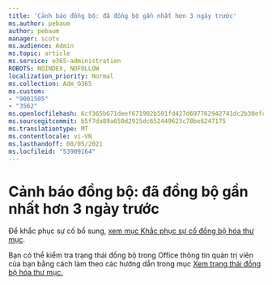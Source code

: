 ```yaml
---
title: 'Cảnh báo đồng bộ: đã đồng bộ gần nhất hơn 3 ngày trước'
ms.author: pebaum
author: pebaum
manager: scotv
ms.audience: Admin
ms.topic: article
ms.service: o365-administration
ROBOTS: NOINDEX, NOFOLLOW
localization_priority: Normal
ms.collection: Adm_O365
ms.custom:
- "9001505"
- "3562"
ms.openlocfilehash: 6cf365b671deef671902b501fd427d697762942741dc2b30efc97b953c5e1878
ms.sourcegitcommit: b5f7da89a650d2915dc652449623c78be6247175
ms.translationtype: MT
ms.contentlocale: vi-VN
ms.lasthandoff: 08/05/2021
ms.locfileid: "53909164"
---
```

# <a name="sync-warning-last-synced-more-than-3-days-ago"></a>Cảnh báo đồng bộ: đã đồng bộ gần nhất hơn 3 ngày trước

Để khắc phục sự cố bổ sung, [xem mục Khắc phục sự cố đồng bộ hóa thư mục](https://docs.microsoft.com/office365/enterprise/fix-problems-with-directory-synchronization).

Bạn có thể kiểm tra trạng thái đồng bộ trong Office thông tin quản trị viên của bạn bằng cách làm theo các hướng dẫn trong mục [Xem trạng thái đồng bộ hóa thư mục.](https://docs.microsoft.com/office365/enterprise/view-directory-synchronization-status)

